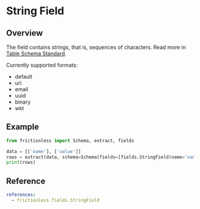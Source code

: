 # String Field

## Overview

The field contains strings, that is, sequences of characters. Read more in [Table Schema Standard](https://specs.frictionlessdata.io/table-schema/#string).

Currently supported formats:
- default
- uri
- email
- uuid
- binary
- wkt

## Example

```python script tabs=Python
from frictionless import Schema, extract, fields

data = [['name'], ['value']]
rows = extract(data, schema=Schema(fields=[fields.StringField(name='name')]))
print(rows)
```

## Reference

```yaml reference
references:
  - frictionless.fields.StringField
```
